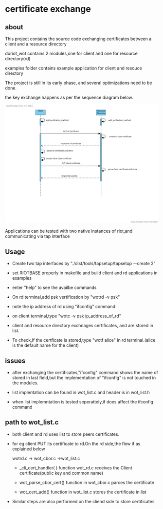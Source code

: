 
# **certificate exchange**

## about

This project contains the source code exchanging certificates between a client and a resource directory

doriot_wot contains 2 modules,one for client and one for resource directory(rd)

examples folder contains example application for client and resouce directory

The project is still in its early phase, and several optimizations need to be done. 

the key exchange happens as per the sequence diagram below.

![sequence diagram](sequence_diagram_key_exchange.jpg)


Applications can be tested with two native instances of riot,and communicating via tap interface 

## Usage

- Create two tap interfaces by "./dist/tools/tapsetup/tapsetup --create 2"

- set RIOTBASE properly in makefile and build client and rd applications in examples

- enter "help" to see the availbe commands

- On rd terminal,add psk vertification by "wotrd -v psk"

- note the ip address of rd using "ifconfig" command

- on client terminal,type "wotc -v psk ip_address_of_rd"

- client and resource directory exchnages certificates, and are stored in list.

- To check,If the certficate is stored,type "wotf alice" in rd terminal.(alice is the default name for the client)



## issues

- after exchanging the certificates,"ifconfig" command shows the name of stored in last field,but the implementation of "ifconfig" is not touched in the modules.

- list implentation can be found in wot_list.c and header is in wot_list.h

- when list implemntation is tested seperattely,if does affect the ifconfig command 

## path to wot_list.c

- both client and rd uses list to store peers certificates.

- for eg client PUT its certificate to rd.On the rd side,the flow if as explained below  
   
    wotrd.c -> wot_cbor.c ->wot_list.c
    
    - _cli_cert_handler( ) function wot_rd.c receives the Client certificate(public key and common name)
    
    - wot_parse_cbor_cert() function in wot_cbor.c parces the certificate
    
    - wot_cert_add() function in wot_list.c stores the certificate in list
    
- Similar steps are also performed on the cliend side to store certificates 
	

